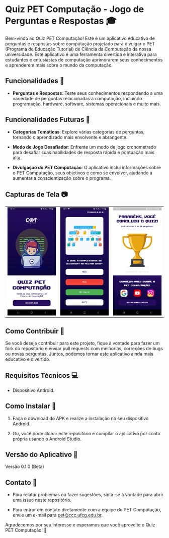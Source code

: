 # Quiz PET Computação - Jogo de Perguntas e Respostas 🎓

Bem-vindo ao Quiz PET Computação! Este é um aplicativo educativo de perguntas e respostas sobre computação projetado para divulgar o PET (Programa de Educação Tutorial) de Ciência da Computação da nossa universidade. Este aplicativo é uma ferramenta divertida e interativa para estudantes e entusiastas de computação aprimorarem seus conhecimentos e aprenderem mais sobre o mundo da computação.

## Funcionalidades 🧠

- **Perguntas e Respostas**: Teste seus conhecimentos respondendo a uma variedade de perguntas relacionadas à computação, incluindo programação, hardware, software, sistemas operacionais e muito mais.

## Funcionalidades Futuras 🚀

- **Categorias Temáticas**: Explore várias categorias de perguntas, tornando o aprendizado mais envolvente e abrangente.

- **Modo de Jogo Desafiador**: Enfrente um modo de jogo cronometrado para desafiar suas habilidades de resposta rápida e pontuação mais alta.

- **Divulgação do PET Computação**: O aplicativo inclui informações sobre o PET Computação, seus objetivos e como se envolver, ajudando a aumentar a conscientização sobre o programa.

## Capturas de Tela 📷

<table>
  <tr>
    <td><img src="assets/readme/TelaInicial.jpg" alt="Tela Inicial"></td>
    <td><img src="assets/readme/Pergunta.jpg" alt="Pergunta"></td>
    <td><img src="assets/readme/Resultado.jpg" alt="Resultado"></td>
  </tr>
</table>

## Como Contribuir 🤝

Se você deseja contribuir para este projeto, fique à vontade para fazer um fork do repositório e enviar pull requests com melhorias, correções de bugs ou novas perguntas. Juntos, podemos tornar este aplicativo ainda mais educativo e divertido.

## Requisitos Técnicos 💻

- Dispositivo Android.

## Como Instalar 📲

1. Faça o download do APK e realize a instalação no seu dispositivo Android.

2. Ou, você pode clonar este repositório e compilar o aplicativo por conta própria usando o Android Studio.

## Versão do Aplicativo 📅

Versão 0.1.0 (Beta)

## Contato 📧

- Para relatar problemas ou fazer sugestões, sinta-se à vontade para abrir uma issue neste repositório.

- Para entrar em contato diretamente com a equipe do PET Computação, envie um e-mail para pet@ccc.ufcg.edu.br.

Agradecemos por seu interesse e esperamos que você aproveite o Quiz PET Computação! 🎉
